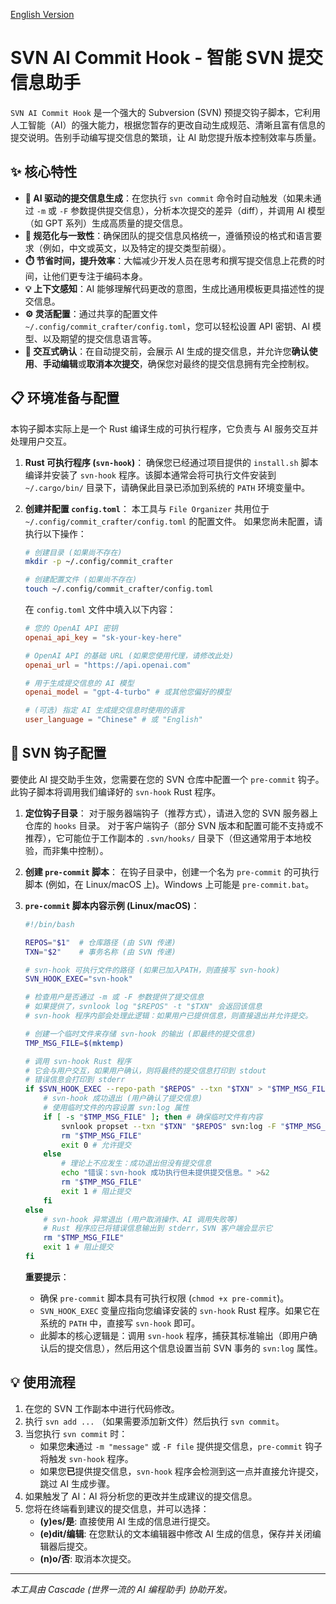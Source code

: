 [English Version](README.md)

# SVN AI Commit Hook - 智能 SVN 提交信息助手

`SVN AI Commit Hook` 是一个强大的 Subversion (SVN) 预提交钩子脚本，它利用人工智能（AI）的强大能力，根据您暂存的更改自动生成规范、清晰且富有信息的提交说明。告别手动编写提交信息的繁琐，让 AI 助您提升版本控制效率与质量。

## ✨ 核心特性

- **🤖 AI 驱动的提交信息生成**：在您执行 `svn commit` 命令时自动触发（如果未通过 `-m` 或 `-F` 参数提供提交信息），分析本次提交的差异（diff），并调用 AI 模型（如 GPT 系列）生成高质量的提交信息。
- **📝 规范化与一致性**：确保团队的提交信息风格统一，遵循预设的格式和语言要求（例如，中文或英文，以及特定的提交类型前缀）。
- **⏱️ 节省时间，提升效率**：大幅减少开发人员在思考和撰写提交信息上花费的时间，让他们更专注于编码本身。
- **💡 上下文感知**：AI 能够理解代码更改的意图，生成比通用模板更具描述性的提交信息。
- **⚙️ 灵活配置**：通过共享的配置文件 `~/.config/commit_crafter/config.toml`，您可以轻松设置 API 密钥、AI 模型、以及期望的提交信息语言等。
- **💬 交互式确认**：在自动提交前，会展示 AI 生成的提交信息，并允许您**确认使用**、**手动编辑**或**取消本次提交**，确保您对最终的提交信息拥有完全控制权。

## 📋 环境准备与配置

本钩子脚本实际上是一个 Rust 编译生成的可执行程序，它负责与 AI 服务交互并处理用户交互。

1.  **Rust 可执行程序 (`svn-hook`)**：
    确保您已经通过项目提供的 `install.sh` 脚本编译并安装了 `svn-hook` 程序。该脚本通常会将可执行文件安装到 `~/.cargo/bin/` 目录下，请确保此目录已添加到系统的 `PATH` 环境变量中。

2.  **创建并配置 `config.toml`**：
    本工具与 `File Organizer` 共用位于 `~/.config/commit_crafter/config.toml` 的配置文件。
    如果您尚未配置，请执行以下操作：
    ```bash
    # 创建目录 (如果尚不存在)
    mkdir -p ~/.config/commit_crafter
    
    # 创建配置文件 (如果尚不存在)
    touch ~/.config/commit_crafter/config.toml
    ```
    在 `config.toml` 文件中填入以下内容：
    ```toml
    # 您的 OpenAI API 密钥
    openai_api_key = "sk-your-key-here"

    # OpenAI API 的基础 URL (如果您使用代理，请修改此处)
    openai_url = "https://api.openai.com"

    # 用于生成提交信息的 AI 模型
    openai_model = "gpt-4-turbo" # 或其他您偏好的模型

    # (可选) 指定 AI 生成提交信息时使用的语言
    user_language = "Chinese" # 或 "English"
    ```

## 🔧 SVN 钩子配置

要使此 AI 提交助手生效，您需要在您的 SVN 仓库中配置一个 `pre-commit` 钩子。此钩子脚本将调用我们编译好的 `svn-hook` Rust 程序。

1.  **定位钩子目录**：
    对于服务器端钩子（推荐方式），请进入您的 SVN 服务器上仓库的 `hooks` 目录。
    对于客户端钩子（部分 SVN 版本和配置可能不支持或不推荐），它可能位于工作副本的 `.svn/hooks/` 目录下（但这通常用于本地校验，而非集中控制）。

2.  **创建 `pre-commit` 脚本**：
    在钩子目录中，创建一个名为 `pre-commit` 的可执行脚本 (例如，在 Linux/macOS 上)。Windows 上可能是 `pre-commit.bat`。

3.  **`pre-commit` 脚本内容示例 (Linux/macOS)**：
    ```bash
    #!/bin/bash

    REPOS="$1"  # 仓库路径 (由 SVN 传递)
    TXN="$2"    # 事务名称 (由 SVN 传递)

    # svn-hook 可执行文件的路径 (如果已加入PATH，则直接写 svn-hook)
    SVN_HOOK_EXEC="svn-hook"

    # 检查用户是否通过 -m 或 -F 参数提供了提交信息
    # 如果提供了，svnlook log "$REPOS" -t "$TXN" 会返回该信息
    # svn-hook 程序内部会处理此逻辑：如果用户已提供信息，则直接退出并允许提交。

    # 创建一个临时文件来存储 svn-hook 的输出 (即最终的提交信息)
    TMP_MSG_FILE=$(mktemp)

    # 调用 svn-hook Rust 程序
    # 它会与用户交互，如果用户确认，则将最终的提交信息打印到 stdout
    # 错误信息会打印到 stderr
    if $SVN_HOOK_EXEC --repo-path "$REPOS" --txn "$TXN" > "$TMP_MSG_FILE"; then
        # svn-hook 成功退出 (用户确认了提交信息)
        # 使用临时文件的内容设置 svn:log 属性
        if [ -s "$TMP_MSG_FILE" ]; then # 确保临时文件有内容
            svnlook propset --txn "$TXN" "$REPOS" svn:log -F "$TMP_MSG_FILE"
            rm "$TMP_MSG_FILE"
            exit 0 # 允许提交
        else
            # 理论上不应发生：成功退出但没有提交信息
            echo "错误：svn-hook 成功执行但未提供提交信息。" >&2
            rm "$TMP_MSG_FILE"
            exit 1 # 阻止提交
        fi
    else
        # svn-hook 异常退出 (用户取消操作、AI 调用失败等)
        # Rust 程序应已将错误信息输出到 stderr，SVN 客户端会显示它
        rm "$TMP_MSG_FILE"
        exit 1 # 阻止提交
    fi
    ```
    **重要提示**：
    *   确保 `pre-commit` 脚本具有可执行权限 (`chmod +x pre-commit`)。
    *   `SVN_HOOK_EXEC` 变量应指向您编译安装的 `svn-hook` Rust 程序。如果它在系统的 `PATH` 中，直接写 `svn-hook` 即可。
    *   此脚本的核心逻辑是：调用 `svn-hook` 程序，捕获其标准输出（即用户确认后的提交信息），然后用这个信息设置当前 SVN 事务的 `svn:log` 属性。

## 💡 使用流程

1.  在您的 SVN 工作副本中进行代码修改。
2.  执行 `svn add ...` （如果需要添加新文件）然后执行 `svn commit`。
3.  当您执行 `svn commit` 时：
    *   如果您**未**通过 `-m "message"` 或 `-F file` 提供提交信息，`pre-commit` 钩子将触发 `svn-hook` 程序。
    *   如果您**已**提供提交信息，`svn-hook` 程序会检测到这一点并直接允许提交，跳过 AI 生成步骤。
4.  如果触发了 AI：AI 将分析您的更改并生成建议的提交信息。
5.  您将在终端看到建议的提交信息，并可以选择：
    - **(y)es/是**: 直接使用 AI 生成的信息进行提交。
    - **(e)dit/编辑**: 在您默认的文本编辑器中修改 AI 生成的信息，保存并关闭编辑器后提交。
    - **(n)o/否**: 取消本次提交。

---
*本工具由 Cascade (世界一流的 AI 编程助手) 协助开发。*
